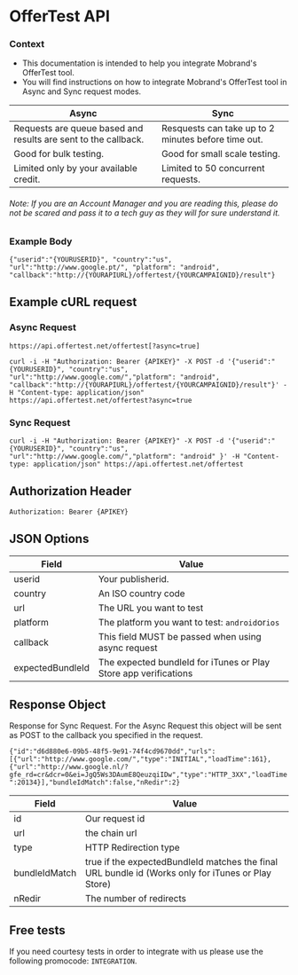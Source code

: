 # OfferTest API

### Context
 * This documentation is intended to help you integrate Mobrand's OfferTest tool.
 * You will find instructions on how to integrate Mobrand's OfferTest tool in Async and Sync request modes.
 
| Async         | Sync        |
| ------------- |-------------|
| Requests are queue based and results are sent to the callback.| Resquests can take up to 2 minutes before time out.|
| Good for bulk testing.       | Good for small scale testing.|
| Limited only by your available credit.| Limited to 50 concurrent requests.|
 
###### Note: If you are an Account Manager and you are reading this, please do not be scared and pass it to a tech guy as they will for sure understand it.

### Example Body

``{"userid":"{YOURUSERID}", "country":"us", "url":"http://www.google.pt/", "platform": "android", "callback":"http://{YOURAPIURL}/offertest/{YOURCAMPAIGNID}/result"}``

## Example cURL request

### Async Request
``https://api.offertest.net/offertest[?async=true]``

`` curl -i -H "Authorization: Bearer {APIKEY}" -X POST -d '{"userid":"{YOURUSERID}", "country":"us", "url":"http://www.google.com/","platform": "android", "callback":"http://{YOURAPIURL}/offertest/{YOURCAMPAIGNID}/result"}' -H "Content-type: application/json" https://api.offertest.net/offertest?async=true ``

### Sync Request
`` curl -i -H "Authorization: Bearer {APIKEY}" -X POST -d '{"userid":"{YOURUSERID}", "country":"us", "url":"http://www.google.com/","platform": "android" }' -H "Content-type: application/json" https://api.offertest.net/offertest ``

## Authorization Header

``Authorization: Bearer {APIKEY}``

## JSON Options

| Field         | Value         |
| ------------- |-------------|
| userid        | Your publisherid.  |
| country       | An ISO country code      |
| url | The URL you want to test      |
| platform | The platform you want to test: ``android``or``ios``|
| callback | This field MUST be passed when using async request|
| expectedBundleId | The expected bundleId for iTunes or Play Store app verifications|

## Response Object

Response for Sync Request. For the Async Request this object will be sent as POST to the callback you specified in the request.

`` {"id":"d6d880e6-09b5-48f5-9e91-74f4cd9670dd","urls":[{"url":"http://www.google.com/","type":"INITIAL","loadTime":161},{"url":"http://www.google.nl/?gfe_rd=cr&dcr=0&ei=JgQ5Ws3DAumE8QeuzqiIDw","type":"HTTP_3XX","loadTime":20134}],"bundleIdMatch":false,"nRedir":2} ``

|Field|Value|
|-|-|
|id|Our request id|
|url|the chain url|
|type|HTTP Redirection type|
|bundleIdMatch|true if the expectedBundleId matches the final URL bundle id (Works only for iTunes or Play Store)
|nRedir| The number of redirects|

## Free tests

If you need courtesy tests in order to integrate with us please use the following promocode: ```INTEGRATION```.
